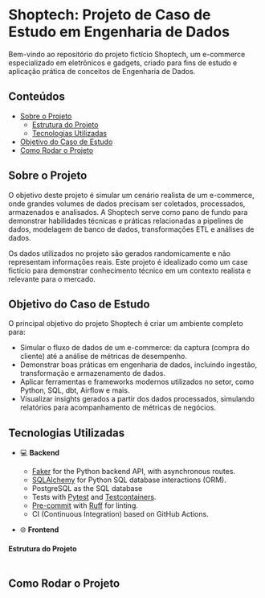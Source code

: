 # Shoptech: Projeto de Caso de Estudo em Engenharia de Dados

Bem-vindo ao repositório do projeto fictício Shoptech, um e-commerce especializado em eletrônicos e gadgets, criado para fins de estudo e aplicação prática de conceitos de Engenharia de Dados.

## Conteúdos

- [Sobre o Projeto](#sobre-projeto)
  - [Estrutura do Projeto](#estrutura-do-projeto)
  - [Tecnologias Utilizadas](#tecnologias-utilizadas)
- [Objetivo do Caso de Estudo](#objetivo-do-caso-de-estudo)
- [Como Rodar o Projeto](#como-rodar-o-projeto)
<!-- - [Further Improvements](#further-improvements) -->

## Sobre o Projeto

O objetivo deste projeto é simular um cenário realista de um e-commerce, onde grandes volumes de dados precisam ser coletados, processados, armazenados e analisados. A Shoptech serve como pano de fundo para demonstrar habilidades técnicas e práticas relacionadas a pipelines de dados, modelagem de banco de dados, transformações ETL e análises de dados.

Os dados utilizados no projeto são gerados randomicamente e não representam informações reais. Este projeto é idealizado como um case fictício para demonstrar conhecimento técnico em um contexto realista e relevante para o mercado.

## Objetivo do Caso de Estudo

O principal objetivo do projeto Shoptech é criar um ambiente completo para:

- Simular o fluxo de dados de um e-commerce: da captura (compra do cliente) até a análise de métricas de desempenho.
- Demonstrar boas práticas em engenharia de dados, incluindo ingestão, transformação e armazenamento de dados.
- Aplicar ferramentas e frameworks modernos utilizados no setor, como Python, SQL, dbt, Airflow e mais.
- Visualizar insights gerados a partir dos dados processados, simulando relatórios para acompanhamento de métricas de negócios.

## Tecnologias Utilizadas

- 💻 **Backend**
  - [Faker](https://fastapi.tiangolo.com/) for the Python backend API, with asynchronous routes.
  - [SQLAlchemy](https://www.sqlalchemy.org/) for Python SQL database interactions (ORM).
  - PostgreSQL as the SQL database
  - Tests with [Pytest](https://docs.pytest.org/en/stable/) and [Testcontainers](https://testcontainers-python.readthedocs.io/en/latest/).
  - [Pre-commit](https://pre-commit.com/) with [Ruff](https://docs.astral.sh/ruff/) for linting.
  - CI (Continuous Integration) based on GitHub Actions.

- 🌐 **Frontend**


#### Estrutura do Projeto

```

```

## Como Rodar o Projeto